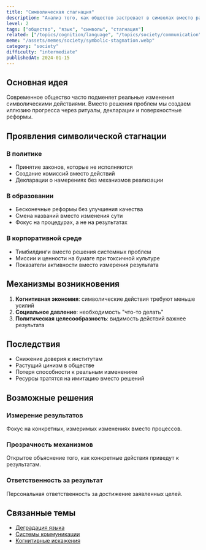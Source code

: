 ```yaml
---
title: "Символическая стагнация"
description: "Анализ того, как общество застревает в символах вместо развития реальных решений"
level: 2
tags: ["общество", "язык", "символы", "стагнация"]
related: ["/topics/cognition/language", "/topics/society/communication"]
meme: "/assets/memes/society/symbolic-stagnation.webp"
category: "society"
difficulty: "intermediate"
publishedAt: 2024-01-15
---
```


## Основная идея

Современное общество часто подменяет реальные изменения символическими действиями. Вместо решения проблем мы создаем иллюзию прогресса через ритуалы, декларации и поверхностные реформы.

## Проявления символической стагнации

### В политике
- Принятие законов, которые не исполняются
- Создание комиссий вместо действий
- Декларации о намерениях без механизмов реализации

### В образовании
- Бесконечные реформы без улучшения качества
- Смена названий вместо изменения сути
- Фокус на процедурах, а не на результатах

### В корпоративной среде
- Тимбилдинги вместо решения системных проблем
- Миссии и ценности на бумаге при токсичной культуре
- Показатели активности вместо измерения результата

## Механизмы возникновения

1. **Когнитивная экономия**: символические действия требуют меньше усилий
2. **Социальное давление**: необходимость "что-то делать"
3. **Политическая целесообразность**: видимость действий важнее результата

## Последствия

- Снижение доверия к институтам
- Растущий цинизм в обществе
- Потеря способности к реальным изменениям
- Ресурсы тратятся на имитацию вместо решений

## Возможные решения

### Измерение результатов
Фокус на конкретных, измеримых изменениях вместо процессов.

### Прозрачность механизмов
Открытое объяснение того, как конкретные действия приведут к результатам.

### Ответственность за результат
Персональная ответственность за достижение заявленных целей.

## Связанные темы

- [Деградация языка](/topics/cognition/language)
- [Системы коммуникации](/topics/society/communication)
- [Когнитивные искажения](/topics/cognition/thinking)